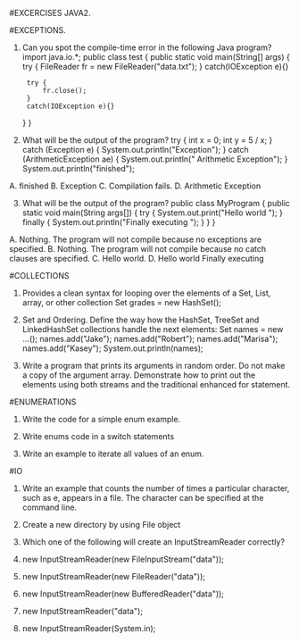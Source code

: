 #EXCERCISES JAVA2.

#EXCEPTIONS.

1. Can you spot the compile-time error in the following Java program?
import java.io.*;
public class test {
    public static void main(String[] args) {
        try {
            FileReader fr = new FileReader("data.txt");
        }
        catch(IOException e){}

        try {
            fr.close();
        }
        catch(IOException e){}
    }
}

2. What will be the output of the program?
try 
{ 
    int x = 0; 
    int y = 5 / x; 
} 
catch (Exception e) 
{
    System.out.println("Exception"); 
} 
catch (ArithmeticException ae) 
{
    System.out.println(" Arithmetic Exception"); 
} 
System.out.println("finished");

A.	finished
B.	Exception
C.	Compilation fails.
D.	Arithmetic Exception


3. What will be the output of the program?
public class MyProgram 
{
    public static void main(String args[])
    {
        try 
        {
            System.out.print("Hello world ");
        }
        finally 
        {
            System.out.println("Finally executing ");
        }
    }
}

A.	Nothing. The program will not compile because no exceptions are specified.
B.	Nothing. The program will not compile because no catch clauses are specified.
C.	Hello world.
D.	Hello world Finally executing


#COLLECTIONS

1. Provides a clean syntax for looping over the elements of a Set, List, array, or other collection
Set<Double> grades = new HashSet<Double>();

2. Set and Ordering. Define the way how the HashSet, TreeSet and LinkedHashSet collections handle the next elements:
Set<String> names = new …<String>();
names.add("Jake");
names.add("Robert");
names.add("Marisa");
names.add("Kasey");
System.out.println(names);

3. Write a program that prints its arguments in random order. Do not make a copy of the argument array. Demonstrate how to print out the elements using both streams and the traditional enhanced for statement. 

#ENUMERATIONS

1. Write the code for a simple enum example.

2. Write enums code in a switch statements

3. Write an example to iterate all values of an enum.

#IO
1. Write an example that counts the number of times a particular character, such as e, appears in a file. The character can be specified at the command line.

2. Create a new directory by using File object

3. Which one of the following will create an InputStreamReader correctly?
1.	new InputStreamReader(new FileInputStream("data"));
2.	new InputStreamReader(new FileReader("data"));
3.	new InputStreamReader(new BufferedReader("data"));
4.	new InputStreamReader("data");
5.	new InputStreamReader(System.in);
